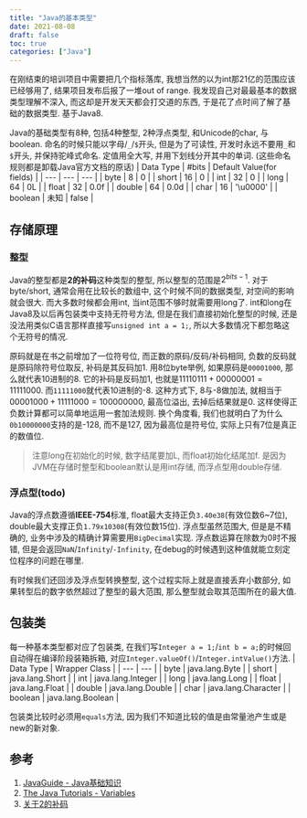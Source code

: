 ```yaml
---
title: "Java的基本类型"
date: 2021-08-08
draft: false
toc: true
categories: ["Java"]
---
```


在刚结束的培训项目中需要把几个指标落库, 我想当然的以为int那21亿的范围应该已经够用了, 结果项目发布后报了一堆out of range. 我发现自己对最最基本的数据类型理解不深入, 而这却是开发天天都会打交道的东西, 于是花了点时间了解了基础的数据类型. 基于Java8.

Java的基础类型有8种, 包括4种整型, 2种浮点类型, 和Unicode的char, 与boolean. 命名的时候只能以字母/`_`/`$`开头, 但是为了可读性, 开发时永远不要用`_`和`$`开头, 并保持驼峰式命名. 定值用全大写, 并用下划线分开其中的单词. (这些命名规则都是卸载Java官方文档的原话)
| Data Type | #bits | Default Value(for fields) |
| --- | --- | --- |
| byte | 8 | 0 |
| short | 16 | 0 |
| int | 32 | 0 |
| long | 64 | 0L |
| float | 32 | 0.0f |
| double | 64 | 0.0d |
| char | 16 | '\u0000' |
| boolean | 未知 | false |

## 存储原理
### 整型
Java的整型都是**2的补码**这种类型的整型, 所以整型的范围是$2^{bits - 1}$. 对于byte/short, 通常会用在比较长的数组中, 这个时候不同的数据类型, 对空间的影响就会很大. 而大多数时候都会用int, 当int范围不够时就需要用long了. int和long在Java8及以后再包装类中支持无符号方法, 但是在我们直接初始化整型的时候, 还是没法用类似C语言那样直接写`unsigned int a = 1;`, 所以大多数情况下都忽略这个无符号的情况.

原码就是在书之前增加了一位符号位, 而正数的原码/反码/补码相同, 负数的反码就是原码除符号位取反, 补码是其反码加1. 用8位byte举例, 如果原码是`00001000`, 那么就代表10进制的8. 它的补码是反码加1, 也就是$11110111 + 00000001 = 11111000$. 而`11111000`就代表10进制的-8. 这种方式下, 8与-8做加法, 就相当于 $00001000 + 11111000 = 100000000$, 最高位溢出, 去掉后结果就是0. 这样使得正负数计算都可以简单地运用一套加法规则. 换个角度看, 我们也就明白了为什么`0b10000000`支持的是-128, 而不是127, 因为最高位是符号位, 实际上只有7位是真正的数值位.

> 注意long在初始化的时候, 数字结尾要加L, 而float初始化结尾加f. 是因为JVM在存储时整型和boolean默认是用int存储, 而浮点型用double存储. 

### 浮点型(todo)
Java的浮点数遵循**IEEE-754**标准, float最大支持正负`3.40e38`(有效位数6~7位), double最大支撑正负`1.79x10308`(有效位数15位). 浮点型虽然范围大, 但是是不精确的, 业务中涉及的精确计算需要用`BigDecimal`实现. 浮点数运算在除数为0时不报错, 但是会返回`NaN`/`Infinity`/`-Infinity`, 在debug的时候遇到这种值就能立刻定位程序的问题在哪里.

有时候我们还回涉及浮点型转换整型, 这个过程实际上就是直接丢弃小数部分, 如果转型后的数字依然超过了整型的最大范围, 那么整型就会取其范围所在的最大值.

## 包装类
每一种基本类型都对应了包装类, 在我们写`Integer a = 1;`/`int b = a;`的时候回自动得在编译阶段装箱拆箱, 对应`Integer.valueOf()`/`Integer.intValue()`方法. 
| Data Type | Wrapper Class |
| --- | --- |
| byte | java.lang.Byte |
| short | java.lang.Short | 
| int | java.lang.Integer |
| long | java.lang.Long |
| float | java.lang.Float |
| double | java.lang.Double |
| char | java.lang.Character |
| boolean | java.lang.Boolean |

包装类比较时必须用`equals`方法, 因为我们不知道比较的值是由常量池产生或是new的新对象.

## 参考 
1. [JavaGuide - Java基础知识](https://github.com/Snailclimb/JavaGuide/blob/master/docs/java/basis/Java%E5%9F%BA%E7%A1%80%E7%9F%A5%E8%AF%86.md#%E5%9F%BA%E6%9C%AC%E6%95%B0%E6%8D%AE%E7%B1%BB%E5%9E%8B)
2. [The Java Tutorials - Variables](https://docs.oracle.com/javase/tutorial/java/nutsandbolts/variables.html)
3. [关于2的补码](https://www.ruanyifeng.com/blog/2009/08/twos_complement.html)